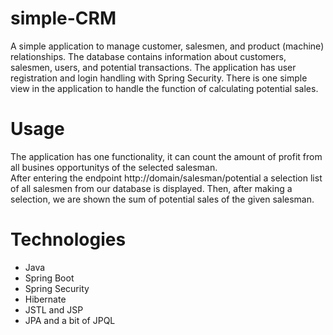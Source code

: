 # simple-CRM
A simple application to manage customer, salesmen, and product (machine) relationships. The database contains information about customers, salesmen, users,
and potential transactions. The application has user registration and login handling with Spring Security. There is one simple view in the application to handle the function of calculating potential sales.

# Usage
The application has one functionality, it can count the amount of profit from all busines opportunitys of the selected salesman.  
After entering the endpoint http://domain/salesman/potential a selection list of all salesmen from our database is displayed.
Then, after making a selection, we are shown the sum of potential sales of the given salesman.

# Technologies
- Java
- Spring Boot
- Spring Security
- Hibernate
- JSTL and JSP
- JPA and a bit of JPQL